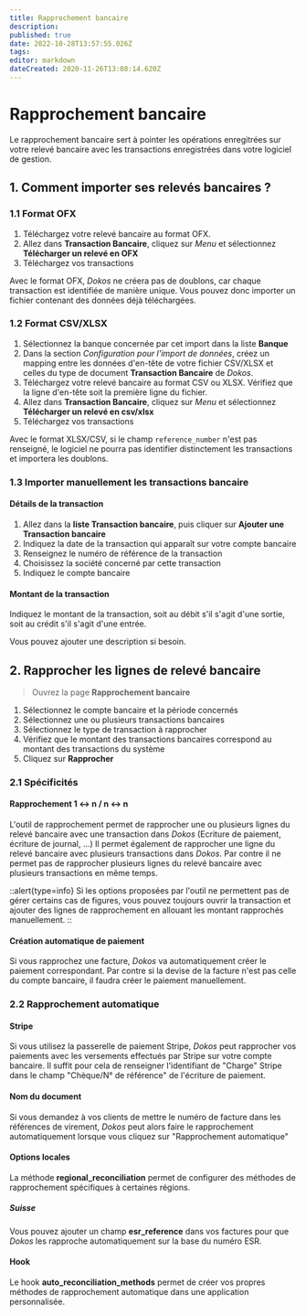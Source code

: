 ```yaml
---
title: Rapprochement bancaire
description: 
published: true
date: 2022-10-28T13:57:55.026Z
tags: 
editor: markdown
dateCreated: 2020-11-26T13:08:14.620Z
---
```


# Rapprochement bancaire

Le rapprochement bancaire sert à pointer les opérations enregitrées sur votre relevé bancaire avec les transactions enregistrées dans votre logiciel de gestion.

## 1. Comment importer ses relevés bancaires ?

### 1.1 Format OFX

1. Téléchargez votre relevé bancaire au format OFX.
2. Allez dans **Transaction Bancaire**, cliquez sur _Menu_ et sélectionnez **Télécharger un relevé en OFX**
3. Téléchargez vos transactions

Avec le format OFX, _Dokos_ ne créera pas de doublons, car chaque transaction est identifiée de manière unique.
Vous pouvez donc importer un fichier contenant des données déjà téléchargées.

### 1.2 Format CSV/XLSX

1. Sélectionnez la banque concernée par cet import dans la liste **Banque**
2. Dans la section _Configuration pour l'import de données_, créez un mapping entre les données d'en-tête de votre fichier CSV/XLSX et celles du type de document **Transaction Bancaire** de _Dokos_.
3. Téléchargez votre relevé bancaire au format CSV ou XLSX. Vérifiez que la ligne d'en-tête soit la première ligne du fichier.
4. Allez dans **Transaction Bancaire**, cliquez sur _Menu_ et sélectionnez **Télécharger un relevé en csv/xlsx**
5. Téléchargez vos transactions

Avec le format XLSX/CSV, si le champ `reference_number` n'est pas renseigné, le logiciel ne pourra pas identifier distinctement les transactions et importera les doublons.

### 1.3 Importer manuellement les transactions bancaire

#### Détails de la transaction

1. Allez dans la **liste Transaction bancaire**, puis cliquer sur **Ajouter une Transaction bancaire**
2. Indiquez la date de la transaction qui apparaît sur votre compte bancaire
3. Renseignez le numéro de référence de la transaction
4. Choisissez la société concerné par cette transaction
5. Indiquez le compte bancaire

#### Montant de la transaction

Indiquez le montant de la transaction, soit au débit s'il s'agit d'une sortie, soit au crédit s'il s'agit d'une entrée.

Vous pouvez ajouter une description si besoin.

## 2. Rapprocher les lignes de relevé bancaire

> Ouvrez la page **Rapprochement bancaire**

1. Sélectionnez le compte bancaire et la période concernés
2. Sélectionnez une ou plusieurs transactions bancaires
3. Sélectionnez le type de transaction à rapprocher
4. Vérifiez que le montant des transactions bancaires correspond au montant des transactions du système
5. Cliquez sur **Rapprocher**

### 2.1 Spécificités

#### Rapprochement 1 <-> n / n <-> n

L'outil de rapprochement permet de rapprocher une ou plusieurs lignes du relevé bancaire avec une transaction dans _Dokos_ (Ecriture de paiement, écriture de journal, ...)
Il permet également de rapprocher une ligne du relevé bancaire avec plusieurs transactions dans _Dokos_.
Par contre il ne permet pas de rapprocher plusieurs lignes du relevé bancaire avec plusieurs transactions en même temps.

::alert{type=info}
Si les options proposées par l'outil ne permettent pas de gérer certains cas de figures, vous pouvez toujours ouvrir la transaction et ajouter des lignes de rapprochement en allouant les montant rapprochés manuellement.
::

#### Création automatique de paiement

Si vous rapprochez une facture, _Dokos_ va automatiquement créer le paiement correspondant.
Par contre si la devise de la facture n'est pas celle du compte bancaire, il faudra créer le paiement manuellement.

### 2.2 Rapprochement automatique

#### Stripe

Si vous utilisez la passerelle de paiement Stripe, _Dokos_ peut rapprocher vos paiements avec les versements effectués par Stripe sur votre compte bancaire.
Il suffit pour cela de renseigner l'identifiant de "Charge" Stripe dans le champ "Chèque/N° de référence" de l'écriture de paiement.


#### Nom du document

Si vous demandez à vos clients de mettre le numéro de facture dans les références de virement, _Dokos_ peut alors faire le rapprochement automatiquement lorsque vous cliquez sur "Rapprochement automatique"

#### Options locales

La méthode **regional_reconciliation** permet de configurer des méthodes de rapprochement spécifiques à certaines régions.

##### Suisse

Vous pouvez ajouter un champ **esr_reference** dans vos factures pour que _Dokos_ les rapproche automatiquement sur la base du numéro ESR.

#### Hook

Le hook **auto_reconciliation_methods** permet de créer vos propres méthodes de rapprochement automatique dans une application personnalisée.
